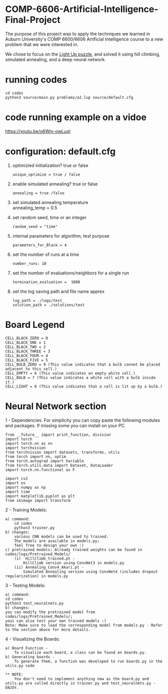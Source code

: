 # COMP-6606-Artificial-Intelligence-Final-Project
The purpose of this project was to apply the techniques we learned in Auburn University's COMP 6600/6606 Artificial Intelligence course to a new problem that we were interested in.

We chose to focus on the [Light Up puzzle](https://en.wikipedia.org/wiki/Light_Up_(puzzle)), and solved it using hill climbing, simulated annealing, and a deep neural network.


#       running codes  	#

	cd codes
	python3 source/main.py problems/a2.lup source/default.cfg

# 	code running example on a vidoe	#

https://youtu.be/o6Wm-owLuqI


#       configuration:  	default.cfg			#

1.	optimizied initialization?  true or false	

		unique_optimize = true / false

2.	enable simulated annealing?  true or false	 

		annealing = true /false

3.	set simulated annealing temperature	 
		annealing_temp = 0.5

4.	set random seed, time or an integer	 

		random_seed = "time"

5.	internal parameters for algorithm, test purpose   

		parameters_for_Black = 4

6.	set the number of runs  at a time    

		number_runs: 10

7.	set the number of evaluations/neighbors for a single run    

		termination_evaluation =  1000

8.	set the log saving path and file name apprex 	

		log_path = ./logs/test_
		solution_path = ./solutions/test


# Board Legend #

	CELL_BLACK_ZERO = 0
	CELL_BLACK_ONE = 1
	CELL_BLACK_TWO = 2
	CELL_BLACK_THREE = 3
	CELL_BLACK_FOUR = 4
	CELL_BLACK_FIVE = 5
	CELL_BULB_ZERO = 9 (This value indicates that a bulb cannot be placed adjacent to this cell.)
	CELL_EMPTY = 6 (This value indicates an empty white cell.)
	CELL_BULB = 7 (This value indicates a white cell with a bulb inside it.)
	CELL_LIGHT = 8 (This value indicates that a cell is lit up by a bulb.)


#       Neural Network section  	#


1 - Dependencies:
	For simplicity you can copy paste the following modules and packages.
	If missing some you can install on your PC.

	from __future__ import print_function, division
	import torch
	import torch.nn as nn
	import torchvision
	from torchvision import datasets, transforms, utils
	from torch import nn, optim
	from torch.autograd import Variable
	from torch.utils.data import Dataset, DataLoader
	import torch.nn.functional as F
			
	import cv2
	import os
	import numpy as np
	import time
	import matplotlib.pyplot as plt
	from skimage import transform

2 - Training Models:

	a) command: 
		cd codes
		python3 trainer.py
	b) changes: 
		various CNN models can be used to trained. 
		The models are available in models.py; 
		feel free to design your own :)
	c) pretrained models: Already trained weights can be found in codes/logs/Pretrained_Models/
		(i)  HillClimb_trained.pt - 
			HillClimb version using ConvNet3 in models.py
		(ii) Annealing_Conv4_Akari.pt - 
			Simulated Annealing version using ConvNet4 (includes dropout regularization) in models.py

3 - Testing Models:

	a) command: 
	cd codes 
	python3 test_neuralnets.py
	b) changes: 
	you can modify the pretrained model from codes/logs/Pretrained_Models/; 
	youi can also test your own trained models :)
	Note: Make sure to load the corresponding model from models.py - Refer to the section above for more details.

4 - Visualizing the Boards: 

	a) Board Function -    	
		To visualize each board, a class can be found on boards.py. 
	b) Generating boards - 
		To generate them, a function was developed to run boards.py in the utils.py code
			 
	** NOTE: 
		You don't need to implement anything new as the board.py and utils.py are called directly in trainer.py and test_neuralnets.py - ENJOY.
